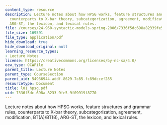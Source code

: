 ```yaml
---
content_type: resource
description: Lecture notes about how HPSG works, feature structures and grammar rules,
  counterparts to X-bar theory, subcategorization, agreement, modification, BT(A)/BT(B),
  ARG-ST, the lexicon, and lexical rules.
file: /courses/24-960-syntactic-models-spring-2006/7336f5dc698a82339fe59f09919f8770_l01_hpsg.pdf
file_size: 169591
file_type: application/pdf
hide_download: true
hide_download_original: null
learning_resource_types:
- Lecture Notes
license: https://creativecommons.org/licenses/by-nc-sa/4.0/
ocw_type: OCWFile
parent_title: Lecture Notes
parent_type: CourseSection
parent_uid: 54936944-addf-8629-7c85-fc89dccef285
resourcetype: Document
title: l01_hpsg.pdf
uid: 7336f5dc-698a-8233-9fe5-9f09919f8770
---
```

Lecture notes about how HPSG works, feature structures and grammar rules, counterparts to X-bar theory, subcategorization, agreement, modification, BT(A)/BT(B), ARG-ST, the lexicon, and lexical rules.